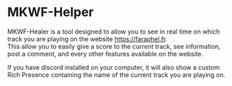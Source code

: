 # MKWF-Helper

MKWF-Healer is a tool designed to allow you to see in real time on which track you are playing on the website https://faraphel.fr.  
This allow you to easily give a score to the current track, see information, post a comment, and every other features available on the website.

If you have discord installed on your computer, it will also show a custom Rich Presence containing the name of the current track you are playing on.
